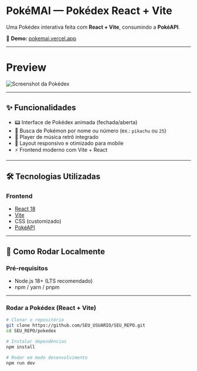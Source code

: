 # PokéMAI — Pokédex React + Vite

Uma Pokédex interativa feita com **React + Vite**, consumindo a **PokéAPI**.  

🔗 **Demo:** [pokemai.vercel.app](https://pokemai.vercel.app)

---
# Preview
![Screenshot da Pokédex](pokemon.PNG)



---

## ✨ Funcionalidades

- 📟 Interface de Pokédex animada (fechada/aberta)  
- 🔎 Busca de Pokémon por nome ou número (ex.: `pikachu` ou `25`)  
- 🎵 Player de música retrô integrado  
- 📱 Layout responsivo e otimizado para mobile  
- ⚡ Frontend moderno com Vite + React  

---

## 🛠️ Tecnologias Utilizadas

### Frontend
- [React 18](https://react.dev/)
- [Vite](https://vitejs.dev/)
- CSS (customizado)
- [PokéAPI](https://pokeapi.co/)

---

## 🚀 Como Rodar Localmente

### Pré-requisitos
- Node.js 18+ (LTS recomendado)  
- npm / yarn / pnpm  

---

### Rodar a Pokédex (React + Vite)

```bash
# Clonar o repositório
git clone https://github.com/SEU_USUARIO/SEU_REPO.git
cd SEU_REPO/pokedex

# Instalar dependências
npm install

# Rodar em modo desenvolvimento
npm run dev
